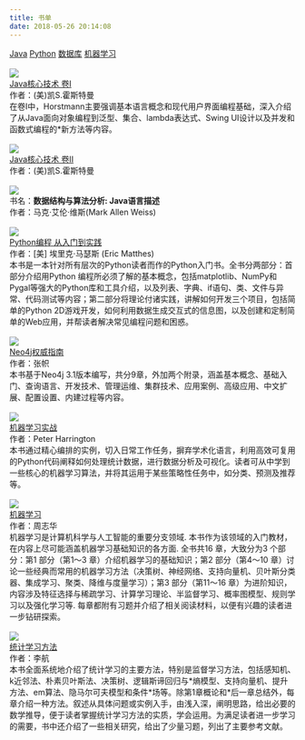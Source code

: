 ```yaml
---
title: 书单
date: 2018-05-26 20:14:08
---
```

<div class="booklist-tabs"><a class="booklist-tab booklist-tab-active" href="javascript:void(0)" id="booklist-tab-1" onclick="tabClick(1)">Java</a>&nbsp;<a class="booklist-tab" href="javascript:void(0)" id="booklist-tab-2" onclick="tabClick(2)">Python</a>&nbsp;<a class="booklist-tab" href="javascript:void(0)" id="booklist-tab-3" onclick="tabClick(3)">数据库</a>&nbsp;<a class="booklist-tab" href="javascript:void(0)" id="booklist-tab-4" onclick="tabClick(4)">机器学习</a></div>&nbsp;<div class="booklist" id="booklist-1"><div class="book"><div class="book-picture"><img src="http://img3m6.ddimg.cn/86/32/24035306-1_b_6.jpg"></div><div class="book-info"><div class="book-title"><a href="https://item.jd.com/12037418.html">Java核心技术 卷I</a></div><div class="book-author">作者：(美)凯S.霍斯特曼</div><div class="book-summary">在卷I中，Horstmann主要强调基本语言概念和现代用户界面编程基础，深入介绍了从Java面向对象编程到泛型、集合、lambda表达式、Swing UI设计以及并发和函数式编程的*新方法等内容。</div></div></div>&nbsp;<div class="book"><div class="book-picture"><img src="http://img3m2.ddimg.cn/53/15/25171892-1_b_2.jpg"/></div><div class="book-info"><div class="book-title"><a href="https://item.jd.com/12198563.html">Java核心技术 卷Ⅱ</a></div><div class="book-author">作者：(美)凯S.霍斯特曼</div><div class="book-summary"></div></div></div>&nbsp;<div class="book"><div class="book-picture"><img src="http://img3m1.ddimg.cn/44/17/23918741-1_b_2.jpg"/></div><div class="book-info"><div class="book-title">书名：<strong>数据结构与算法分析: Java语言描述</strong></div><div class="book-author">作者：马克·艾伦·维斯(Mark Allen Weiss)</div><div class="book-summary"></div></div></div>&nbsp;</div><div class="booklist" id="booklist-2"><div class="book"><div class="book-picture"><img src="http://img3m0.ddimg.cn/67/4/24003310-1_b_5.jpg"></div><div class="book-info"><div class="book-title"><a href="http://product.dangdang.com/24003310.html">Python编程 从入门到实践</a></div><div class="book-author">作者：[美] 埃里克·马瑟斯 (Eric Matthes)</div><div class="book-summary">本书是一本针对所有层次的Python读者而作的Python入门书。全书分两部分：首部分介绍用Python 编程所必须了解的基本概念，包括matplotlib、NumPy和Pygal等强大的Python库和工具介绍，以及列表、字典、if语句、类、文件与异常、代码测试等内容；第二部分将理论付诸实践，讲解如何开发三个项目，包括简单的Python 2D游戏开发，如何利用数据生成交互式的信息图，以及创建和定制简单的Web应用，并帮读者解决常见编程问题和困惑。</div></div></div></div>&nbsp;<div class="booklist" id="booklist-3"><div class="book"><div class="book-picture"><img src="http://img3m9.ddimg.cn/46/17/25163569-1_b_3.jpg"></div><div class="book-info"><div class="book-title"><a href="http://product.dangdang.com/25163569.html">Neo4j权威指南</a></div><div class="book-author">作者：张帜</div><div class="book-summary">本书基于Neo4j 3.1版本编写，共分9章，外加两个附录，涵盖基本概念、基础入门、查询语言、开发技术、管理运维、集群技术、应用案例、高级应用、中文扩展、配置设置、内建过程等内容。</div></div></div></div>&nbsp;<div class="booklist" id="booklist-4"><div class="book"><div class="book-picture"><img src="http://img3m7.ddimg.cn/43/25/23254747-1_b_3.jpg"></div><div class="book-info"><div class="book-title"><a href="http://product.dangdang.com/23254747.html">机器学习实战</a></div><div class="book-author">作者：Peter Harrington</div><div class="book-summary">本书通过精心编排的实例，切入日常工作任务，摒弃学术化语言，利用高效可复用的Python代码阐释如何处理统计数据，进行数据分析及可视化。读者可从中学到一些核心的机器学习算法，并将其运用于某些策略性任务中，如分类、预测及推荐等。</div></div></div>&nbsp;<div class="book"><div class="book-picture"><img src="http://img3m0.ddimg.cn/20/24/23898620-1_b_3.jpg"></div><div class="book-info"><div class="book-title"><a href="http://product.dangdang.com/23898620.html">机器学习</a></div><div class="book-author">作者：周志华</div><div class="book-summary">机器学习是计算机科学与人工智能的重要分支领域. 本书作为该领域的入门教材，在内容上尽可能涵盖机器学习基础知识的各方面. 全书共16 章，大致分为3 个部分：第1 部分（第1～3 章）介绍机器学习的基础知识；第2 部分（第4～10 章）讨论一些经典而常用的机器学习方法（决策树、神经网络、支持向量机、贝叶斯分类器、集成学习、聚类、降维与度量学习）；第3 部分（第11～16 章）为进阶知识，内容涉及特征选择与稀疏学习、计算学习理论、半监督学习、概率图模型、规则学习以及强化学习等. 每章都附有习题并介绍了相关阅读材料，以便有兴趣的读者进一步钻研探索。</div></div></div>&nbsp;<div class="book"><div class="book-picture"><img src="http://img3m0.ddimg.cn/29/0/25295420-1_b_2.jpg"></div><div class="book-info"><div class="book-title"><a href="http://product.dangdang.com/25295420.html">统计学习方法</a></div><div class="book-author">作者：李航</div><div class="book-summary">本书全面系统地介绍了统计学习的主要方法，特别是监督学习方法，包括感知机、k近邻法、朴素贝叶斯法、决策树、逻辑斯谛回归与*熵模型、支持向量机、提升方法、em算法、隐马尔可夫模型和条件*场等。除第1章概论和*后一章总结外，每章介绍一种方法。叙述从具体问题或实例入手，由浅入深，阐明思路，给出必要的数学推导，便于读者掌握统计学习方法的实质，学会运用。为满足读者进一步学习的需要，书中还介绍了一些相关研究，给出了少量习题，列出了主要参考文献。</div></div></div>
</div>



<!--

### Java

* [Java核心技术 卷I](https://item.jd.com/12037418.html)，(美) 凯S.霍斯特曼，机械工业出版社
* [Java核心技术 卷Ⅱ](https://item.jd.com/12198563.html)，(美) 凯S.霍斯特曼，机械工业出版社
* [Java多线程编程核心技术](https://item.jd.com/11701869.html)，高洪岩，机械工业出版社
* [数据结构与算法分析: Java语言描述](https://item.jd.com/11886254.html)，马克·艾伦·维斯(Mark Allen Weiss)，机械工业出版社

### Python

* [Python编程 从入门到实践](https://item.jd.com/11993134.html)，[美] 埃里克·马瑟斯 (Eric Matthes)

### 数据库
* Neo4j权威指南，张帜，清华大学出版社

### 机器学习

* **机器学习实战**，[美] Peter Harrington，人民邮电出版社

* **机器学习**，周志华，清华大学出版社
* **统计学习方法**，李航，清华大学出版社

### 深度学习

* **深度学习**，[美] 伊恩·古德费洛 （Ian Goodfellow），人民邮电出版社

### 自然语言处理

* **Java自然语言处理**，[美] 理查德 M 里斯 (Richard M. Reese)，机械工业出版社

-->

<script type="text/javascript">
    function tabClick(no) {
        var tab = document.getElementById("booklist-tab-"+no);
        /*if(tab.className == "booklist-tab booklist-tab-active") {
            return;
        }*/
        tab.className = "booklist-tab booklist-tab-active";
        var tabs = document.getElementsByClassName("booklist-tab");
        for(var i = 0;i<tabs.length;i++) {
            if(tabs[i] != tab) {
                tabs[i].className = "booklist-tab";
            }
        }
        var booklist = document.getElementById("booklist-"+no);
        var booklists = document.getElementsByClassName("booklist");
        for(var i = 0;i<booklists.length;i++) {
            if(booklists[i] != booklist) {
                booklists[i].style.display = "none";
            }
        }
        booklist.style.display = "block";
    }
    window.onload = function(){
        tabClick(1);
    };
</script>

